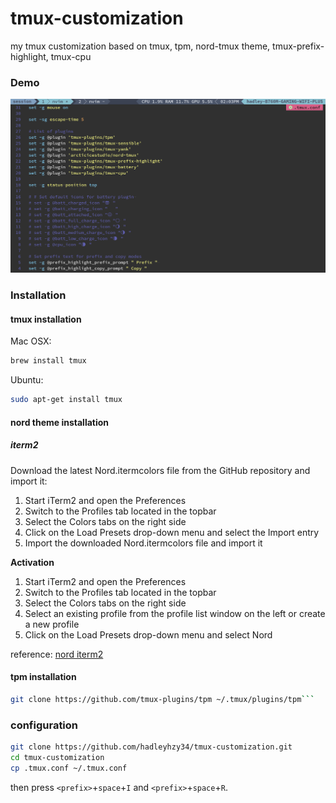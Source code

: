 # tmux-customization

my tmux customization based on tmux, tpm, nord-tmux theme, tmux-prefix-highlight, tmux-cpu

### Demo

![[demo]](./demo.png)

### Installation

#### tmux installation

Mac OSX:

```sh
brew install tmux
```

Ubuntu:

```sh
sudo apt-get install tmux
```

#### nord theme installation

##### iterm2

Download the latest Nord.itermcolors file from the GitHub repository and import it:

1. Start iTerm2 and open the Preferences
2. Switch to the Profiles tab located in the topbar
3. Select the Colors tabs on the right side
4. Click on the Load Presets drop-down menu and select the Import entry
5. Import the downloaded Nord.itermcolors file and import it

**Activation**

1. Start iTerm2 and open the Preferences
2. Switch to the Profiles tab located in the topbar
3. Select the Colors tabs on the right side
4. Select an existing profile from the profile list window on the left or create a new profile
5. Click on the Load Presets drop-down menu and select Nord

reference:
[nord iterm2](https://github.com/nordtheme/iterm2)

#### tpm installation

````sh
git clone https://github.com/tmux-plugins/tpm ~/.tmux/plugins/tpm```
````

### configuration

```sh
git clone https://github.com/hadleyhzy34/tmux-customization.git
cd tmux-customization
cp .tmux.conf ~/.tmux.conf
```

then press `<prefix>`+`space`+`I` and `<prefix>`+`space`+`R`.
